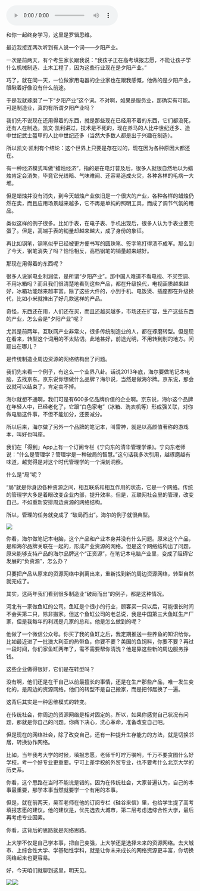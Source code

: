 <audio src="http://igetoss.cdn.igetget.com/mp3/201706/27/201706272103259181965446.mp3" controls="controls">您的浏览器不支持 audio 标签。</audio><p>和你一起终身学习，这里是罗辑思维。</p><p>最近我接连两次听到有人说一个词——夕阳产业。</p><p>一次是前两天，有个考生家长跟我说：“我孩子正在高考填报志愿，不能让孩子学什么机械制造、土木工程了，因为这些行业现在是夕阳产业。”</p><p>巧了，就在同一天，一位做家用电器的企业家也在跟我感慨，他做的是夕阳产业，眼瞅着好像没有什么前途。</p><p>于是我就琢磨了一下“夕阳产业”这个词。不对啊，如果是服务业，那确实有可能。可是制造业，真的有所谓夕阳产业吗？</p><p>我们先不说现在还用得着的东西，就是那些现在已经用不着的东西，它们都没死，还有人在制造。凯文·凯利讲过，技术是不死的，现在养马的人比中世纪还多、造中世纪武士盔甲的人比中世纪还多（当然大多数人都是出于兴趣在制造）。</p><p>所以凯文·凯利有个结论：这个世界上只要是存在过的，现在因为各种原因大都还在。</p><p>有一种经济模式叫做“蜡烛经济”，指的是在电灯普及后，很多人就很自然地以为蜡烛肯定会消失，毕竟它光线暗、气味难闻、还容易造成火灾，各种各样的毛病一大堆。</p><p>但是蜡烛并没有消失，到今天蜡烛产业依旧是一个很大的产业，各种各样的蜡烛仍然在卖，而且应用场景越来越多，它不再是单纯的照明工具，而成了调节气氛的用品。</p><p>类似这样的例子很多。比如手表，在电子表、手机出现后，很多人认为手表业要完蛋了。但是，高端手表的销量却越来越大，成了身份的象征。</p><p>再比如钢笔，钢笔似乎已经被更方便书写的圆珠笔、签字笔打得溃不成军。那么到了今天，钢笔消失了吗？恰恰相反，高档钢笔的销量越来越好。</p><p>那现在用得着的东西呢？</p><p>很多人说家电业利润低，是所谓“夕阳产业”。那中国人难道不看电视、不买空调、不用冰箱吗？而且我们很清楚地看到这些产品，都在升级换代，电视画质越来越好，冰箱功能越来越丰富。除了这些大件的，小到手机、电饭煲、插座都在升级换代，比如小米就推出了好几款这样的产品。</p><p>奇怪，东西还在用，人们还在买，而且还越买越多，市场还在扩容，生产这些东西的产业，怎么会是“夕阳产业”呢？</p><p>尤其是前两年，互联网产业非常火，很多传统制造业的人，都在琢磨转型。但是现在看来，转型这个词用的不太贴切。此地甚好，前途光明，不用转到别的地方。问题出在哪儿？</p><p>是传统制造业周边资源的网络结构出了问题。</p><p>我们先来看一个例子，有这么一个业界八卦。话说2013年底，海尔要做笔记本电脑，去找京东。京东说你想做什么品牌？海尔说，当然是做海尔牌。京东说，那会议就可以结束了，肯定卖不掉。</p><p>海尔就想不通啊，我们可是有600多亿品牌价值的企业啊。京东说，海尔这个品牌在年轻人中，已经老化了，它跟“白色家电”（冰箱、洗衣机等）形成强关联，对你做电脑这件事，不但不能加分，还要减分。</p><p>所以后来，海尔做了另外一个品牌的笔记本，叫雷神，就是以高颜值著称的游戏本，叫好也叫座。</p><p>我们在「得到」App上有一个订阅专栏《宁向东的清华管理学课》。宁向东老师说：“什么是管理学？管理学是一种破局的智慧。”这句话我多次引用，越琢磨越有味道，越觉得是对这个时代管理学的一个深刻洞察。</p><p>什么是“局”呢？</p><p>“局”就是你身边各种资源之间，相互联系和相互作用的状态，它是一个网络。传统的管理学大多是着眼改变企业内部，提升效率。但是，互联网社会里的管理，改变自己，不如重新安排周边资源的网络结构。</p><p>所以，管理的任务就变成了 “破局而出”。海尔的例子就很典型。</p><img src="https://piccdn.igetget.com/img/201706/27/201706271956365763004374.jpg" /><p>你看，海尔做笔记本电脑，这个产品和产业本身并没有什么问题。原来这个产品，是和海尔品牌关联在一起的，形成产业资源的网络。但是这个网络结构出了问题，原来能够支持产品的海尔品牌这个“正资源”，在笔记本电脑产业里，变成了阻碍它发展的“负资源”，怎么办？</p><p>只要把产品从原来的资源网络中剥离出来，重新找到新的周边资源网络，转型自然就完成了。</p><p>其实，这两年我们看到很多制造业“破局而出”的例子，都是这种情况。</p><p>河北有一家做鱼缸的公司。鱼缸是个很小的行业，顾客买一只以后，可能很长时间不会买第二只，除非搬家。但这个鱼缸公司的老总说，我是中国第三大鱼缸生产厂家，但是我每年的利润是几家的总和。他是怎么做到的呢？</p><p>他做了一个微信公众号。你买了我的鱼缸之后，我定期推送一些养鱼的知识给你，比如最近进了一批澳大利亚的热带鱼，你要不要？美国的鱼饲料，你要不要？再过一段时间，你们家鱼缸两年了，需不需要帮你清洗？他是靠这些新的周边服务挣钱。</p><p>这些企业做得很好，它们是在转型吗？</p><p>没有啊，他们还是在干自己以前最擅长的事情，还是在生产那些产品，唯一发生变化的，是周边的资源网络。他们的转型不是自己搬家，而是把邻居换了一遍。</p><p>这背后其实是一种思维模式的转变。</p><p>在传统社会，你周边的资源网络是相对固定的。所以，如果你感觉自己状况有问题，那就是你自己的问题。你痛下决心，洗心革命，准备改变自己吧。</p><p>但是现在的网络社会，除了改变自己，还有一种提升生存能力的方法，就是切换邻居，转换协作网络。</p><p>比如，当年我考大学的时候，填报志愿，老师千叮咛万嘱咐，千万不要贪图什么好学校，考一个好专业更重要。宁可上差学校的外贸专业，也不要考什么北京大学的历史系。</p><p>你看，这个思路在当时不能说是错的。因为在传统社会，大家普遍认为，自己的本事最重要，那学本事当然就要学一个有用的本事。</p><p>但是，就在前两天，吴军老师在他的订阅专栏《硅谷来信》里，也给学生提了高考填报志愿的建议。他的建议是，优先选去大城市，第二层考虑选综合性大学，最后再考虑专业因素。</p><p>你看，这背后的思路就是网络思路。</p><p>上大学不仅是自己学本事，把自己变强，上大学还是选择未来的资源网络。去大城市、上综合性大学、学基础性学科，就是让你未来成长的网络资源更丰富，你切换网络起来也更容易。</p><p>好，今天咱们就聊到这里，明天见。</p><img src="https://piccdn.igetget.com/img/201706/27/201706271957444269284006.jpg" /><img src="https://piccdn.igetget.com/img/201706/27/201706271958306585395153.jpg" />